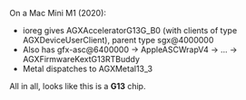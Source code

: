 On a Mac Mini M1 (2020):

* ioreg gives AGXAcceleratorG13G_B0 (with clients of type AGXDeviceUserClient), parent type sgx@4000000
* Also has gfx-asc@6400000 -> AppleASCWrapV4 -> ... -> AGXFirmwareKextG13RTBuddy
* Metal dispatches to AGXMetal13_3

All in all, looks like this is a **G13** chip.
